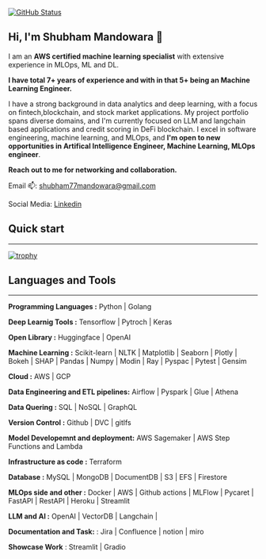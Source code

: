 [![GitHub Status](https://github.com/ShubhamMandowara/shubhammandowara/actions/workflows/github-status.yml/badge.svg)](https://github.com/ShubhamMandowara/shubhammandowara/actions/workflows/github-status.yml)
## Hi, I'm Shubham Mandowara 👋

I am an **AWS certified machine learning specialist** with extensive experience in MLOps, ML and DL.

**I have total 7+ years of experience and with in that 5+ being an Machine Learning Engineer.**

I have a strong background in data analytics and deep learning, with a focus on fintech,blockchain, and stock market applications. My project portfolio spans diverse domains, and I'm currently focused on LLM and langchain based applications and credit scoring in DeFi blockchain. I excel in software engineering, machine learning, and MLOps, and **I'm open to new opportunities in Artifical Intelligence Engineer, Machine Learning, MLOps engineer**. 

**Reach out to me for networking and collaboration.**

Email 📫: shubham77mandowara@gmail.com

Social Media: [Linkedin](https://www.linkedin.com/in/shubhammandowara/)

## Quick start
------------
[![trophy](https://github-profile-trophy.vercel.app/?username=shubhammandowara)](https://github.com/ryo-ma/github-profile-trophy)


## Languages and Tools
------------
 **Programming Languages :**  Python | Golang
 
 **Deep Learnig Tools    :**  Tensorflow | Pytroch | Keras 
 
 **Open Library          :**  Huggingface | OpenAI
 
 **Machine Learning      :**  Scikit-learn | NLTK | Matplotlib | Seaborn | Plotly | Bokeh | SHAP | Pandas | Numpy | Modin | Ray | Pyspac | Pytest | Gensim
 
 **Cloud                 :**  AWS | GCP
 
 **Data Engineering and ETL pipelines:** Airflow | Pyspark  | Glue | Athena
 
 **Data Quering          :** SQL | NoSQL | GraphQL
 
 **Version Control       :** Github | DVC | gitlfs
 
 **Model Developemnt and deployment:** AWS Sagemaker | AWS Step Functions and Lambda

 **Infrastructure as code       :** Terraform
 
 **Database       :**  MySQL | MongoDB | DocumentDB | S3 | EFS | Firestore

 **MLOps side and other     :** Docker | AWS | Github actions | MLFlow | Pycaret | FastAPI | RestAPI | Heroku | Streamlit

 **LLM and AI     :** OpenAI | VectorDB | Langchain |  

 **Documentation and Task:** : Jira | Confluence | notion | miro 

 **Showcase Work** : Streamlit | Gradio




 



<!--
**ShubhamMandowara/shubhammandowara** is a ✨ _special_ ✨ repository because its `README.md` (this file) appears on your GitHub profile.

Here are some ideas to get you started:

- 🔭 I’m currently working on ...
- 🌱 I’m currently learning ...
- 👯 I’m looking to collaborate on ...
- 🤔 I’m looking for help with ...
- 💬 Ask me about ...
- 📫 How to reach me: ...
- 😄 Pronouns: ...
- ⚡ Fun fact: ...
-->
